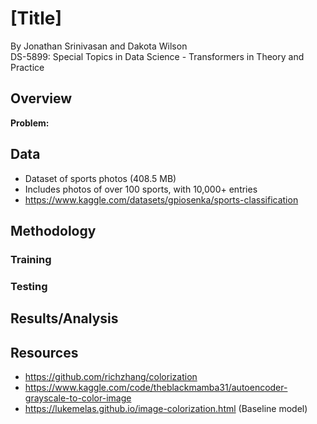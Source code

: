 # [Title]
By Jonathan Srinivasan and Dakota Wilson                                    
DS-5899: Special Topics in Data Science - Transformers in Theory and Practice  

## Overview

**Problem:** 


## Data

- Dataset of sports photos (408.5 MB)
- Includes photos of over 100 sports, with 10,000+ entries
- https://www.kaggle.com/datasets/gpiosenka/sports-classification


## Methodology

### Training

### Testing


## Results/Analysis


## Resources

- https://github.com/richzhang/colorization
- https://www.kaggle.com/code/theblackmamba31/autoencoder-grayscale-to-color-image
- https://lukemelas.github.io/image-colorization.html (Baseline model)

